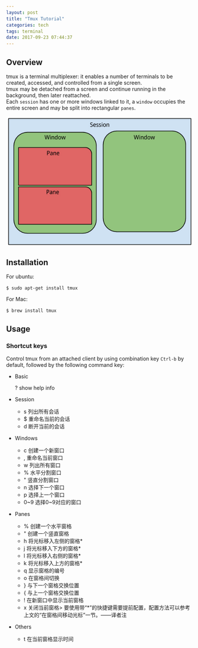 ```yaml
---
layout: post
title: "Tmux Tutorial"
categories: tech
tags: terminal
date: 2017-09-23 07:44:37
---
```


## Overview

tmux is a terminal multiplexer: it enables a number of terminals to be created, accessed, and controlled from a single screen.  
tmux may be detached from a screen and continue running in the background, then later reattached.  
Each `session` has one or more windows linked to it, a `window` occupies the entire screen and may be split into rectangular `panes`.

![](/img/tmux.jpg)

## Installation

For ubuntu:
```
$ sudo apt-get install tmux
```

For Mac:
```
$ brew install tmux
```

## Usage

### Shortcut keys

Control tmux from an attached client by using combination key `Ctrl-b` by default, followed by the following command key:

* Basic

    ? show help info

* Session

    * s 列出所有会话
    * $ 重命名当前的会话
    * d 断开当前的会话

* Windows

    * c 创建一个新窗口
    * , 重命名当前窗口
    * w 列出所有窗口
    * % 水平分割窗口
    * " 竖直分割窗口
    * n 选择下一个窗口
    * p 选择上一个窗口
    * 0~9 选择0~9对应的窗口

* Panes

    * % 创建一个水平窗格
    * " 创建一个竖直窗格
    * h 将光标移入左侧的窗格*
    * j 将光标移入下方的窗格*
    * l 将光标移入右侧的窗格*
    * k 将光标移入上方的窗格*
    * q 显示窗格的编号
    * o 在窗格间切换
    * } 与下一个窗格交换位置
    * { 与上一个窗格交换位置
    * ! 在新窗口中显示当前窗格
    * x 关闭当前窗格> 要使用带“*”的快捷键需要提前配置，配置方法可以参考上文的“在窗格间移动光标”一节。——译者注

* Others

    * t 在当前窗格显示时间
